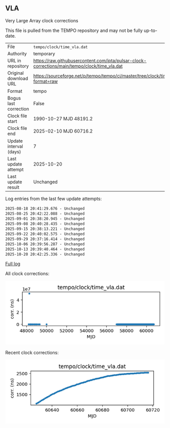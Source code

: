 
## VLA

Very Large Array clock corrections

This file is pulled from the TEMPO repository and may not be fully
up-to-date. 

|     |     |
|:--- |:--- |
| File | `tempo/clock/time_vla.dat` |
| Authority | temporary |
| URL in repository | <https://raw.githubusercontent.com/ipta/pulsar-clock-corrections/main/tempo/clock/time_vla.dat> |
| Original download URL | <https://sourceforge.net/p/tempo/tempo/ci/master/tree/clock/time_vla.dat?format=raw> |
| Format | tempo |
| Bogus last correction | False |
| Clock file start | 1990-10-27 MJD 48191.2 |
| Clock file end | 2025-02-10 MJD 60716.2 |
| Update interval (days) | 7 |
| Last update attempt | 2025-10-20 |
| Last update result | Unchanged |

Log entries from the last few update attempts:
```
2025-08-18 20:41:29.676 - Unchanged
2025-08-25 20:42:22.088 - Unchanged
2025-09-01 20:38:20.945 - Unchanged
2025-09-08 20:40:28.435 - Unchanged
2025-09-15 20:38:13.221 - Unchanged
2025-09-22 20:40:02.575 - Unchanged
2025-09-29 20:37:16.414 - Unchanged
2025-10-06 20:39:56.287 - Unchanged
2025-10-13 20:39:40.464 - Unchanged
2025-10-20 20:42:25.336 - Unchanged
```
[Full log](https://raw.githubusercontent.com/ipta/pulsar-clock-corrections/main/log/tempo/clock/time_vla.dat.log)


All clock corrections:

![plot of all clock corrections](time_vla.dat.png "All corrections")

Recent clock corrections:

![plot of recent clock corrections](time_vla.dat.short.png "Recent corrections")

